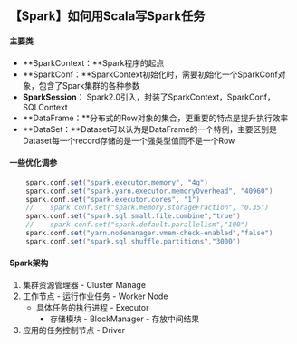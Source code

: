 ## 【Spark】如何用Scala写Spark任务

#### 主要类

- **SparkContext：**Spark程序的起点
- **SparkConf：**SparkContext初始化时，需要初始化一个SparkConf对象，包含了Spark集群的各种参数
- **SparkSession：** Spark2.0引入，封装了SparkContext，SparkConf，SQLContext
- **DataFrame：**分布式的Row对象的集合，更重要的特点是提升执行效率
- **DataSet：**Dataset可以认为是DataFrame的一个特例，主要区别是Dataset每一个record存储的是一个强类型值而不是一个Row





#### 一些优化调参

```Scala
    spark.conf.set("spark.executor.memory", "4g")
    spark.conf.set("spark.yarn.executor.memoryOverhead", "40960")
    spark.conf.set("spark.executor.cores", "1")
    //    spark.conf.set("spark.memory.storageFraction", "0.35")
    spark.conf.set("spark.sql.small.file.combine","true")
    //    spark.conf.set("spark.default.parallelism","100")
    spark.conf.set("yarn.nodemanager.vmem-check-enabled","false")
    spark.conf.set("spark.sql.shuffle.partitions","3000")
```





#### Spark架构

1. 集群资源管理器 - Cluster Manage
2. 工作节点 - 运行作业任务 - Worker Node
   - 具体任务的执行进程 - Executor
     - 存储模块 - BlockManager - 存放中间结果
3. 应用的任务控制节点 - Driver